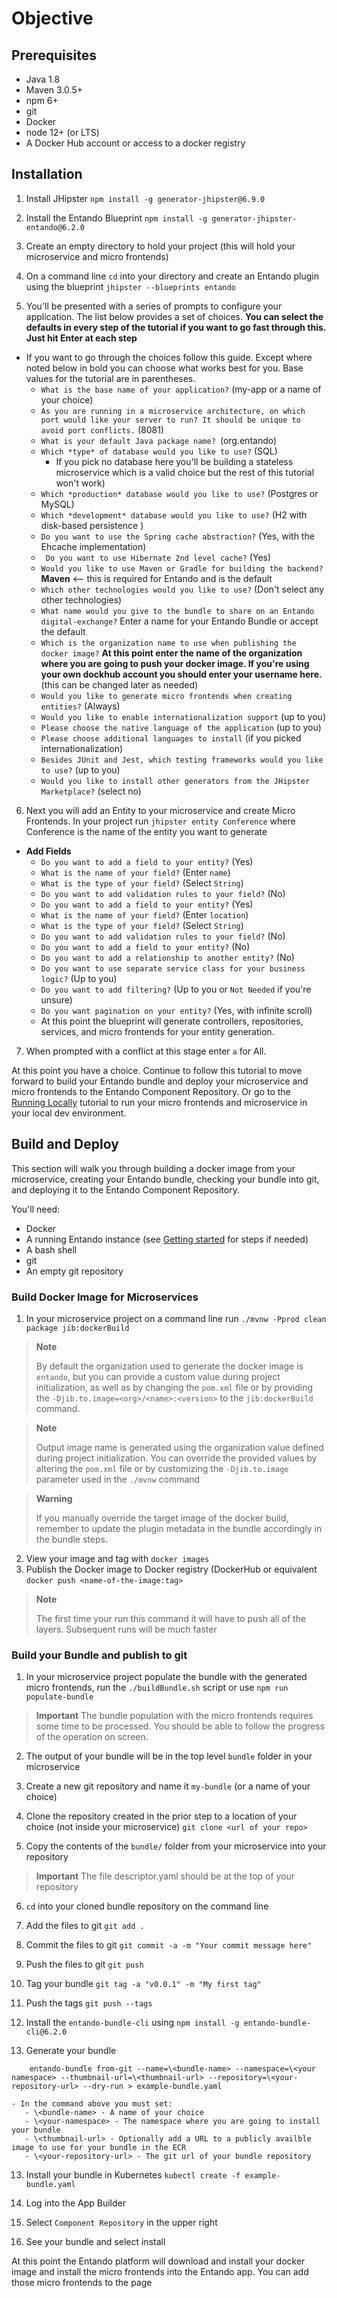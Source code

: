 # Objective



## Prerequisites

-   Java 1.8
-   Maven 3.0.5+
-   npm 6+
-   git
-   Docker
-   node 12+ (or LTS)
-   A Docker Hub account or access to a docker registry

## Installation

1. Install JHipster `npm install -g generator-jhipster@6.9.0`

2. Install the Entando Blueprint `npm install -g generator-jhipster-entando@6.2.0`

3. Create an empty directory to hold your project (this will hold your microservice and micro frontends)

4. On a command line `cd` into your directory and create an Entando plugin using the blueprint `jhipster --blueprints entando`

5. You'll be presented with a series of prompts to configure your application. The list below provides a set of choices. **You can select the defaults in every step of the tutorial if you want to go fast through this. Just hit Enter at each step**
  - If you want to go through the choices follow this guide. Except where noted below in bold you can choose what works best for you. Base values for the tutorial are in parentheses.
     - `What is the base name of your application?` (my-app or a name of your choice)
     - `As you are running in a microservice architecture, on which port would like your server to run? It should be unique to avoid port conflicts.` (8081)
     - `What is your default Java package name? `(org.entando)
     - `Which *type* of database would you like to use?` (SQL)
         - If you pick no database here you'll be building a stateless microservice which is a valid choice but the rest of this tutorial won't work)
     - `Which *production* database would you like to use?` (Postgres or MySQL)
     - `Which *development* database would you like to use?` (H2 with disk-based persistence )
     - `Do you want to use the Spring cache abstraction?` (Yes, with the Ehcache implementation)
     - ` Do you want to use Hibernate 2nd level cache?` (Yes)
     - `Would you like to use Maven or Gradle for building the backend?` **Maven** <-- this is required for Entando and is the default
     - `Which other technologies would you like to use?` (Don't select any other technologies)
     - `What name would you give to the bundle to share on an Entando digital-exchange?` Enter a name for your Entando Bundle or accept the default
     - `Which is the organization name to use when publishing the docker image?` **At this point enter the name of the organization where you are going to push your docker image. If you're using your own dockhub account you should enter your username here.** (this can be changed later as needed)
     - `Would you like to generate micro frontends when creating entities?` (Always)
     - `Would you like to enable internationalization support` (up to you)
     - `Please choose the native language of the application` (up to you)
     - `Please choose additional languages to install` (if you picked internationalization)
     - `Besides JUnit and Jest, which testing frameworks would you like to use?` (up to you)
     -  `Would you like to install other generators from the JHipster Marketplace?` (select no)

 6. Next you will add an Entity to your microservice and create Micro Frontends. In your project run `jhipster entity Conference` where Conference is the name of the entity you want to generate
   - **Add Fields**
     - `Do you want to add a field to your entity?` (Yes)
     - `What is the name of your field?` (Enter `name`)
     - `What is the type of your field?` (Select `String`)
     - `Do you want to add validation rules to your field?` (No)
     - `Do you want to add a field to your entity?` (Yes)
     - `What is the name of your field?` (Enter `location`)
     - `What is the type of your field?` (Select `String`)
     - `Do you want to add validation rules to your field?` (No)
     - `Do you want to add a field to your entity?` (No)
     - `Do you want to add a relationship to another entity?` (No)
     - `Do you want to use separate service class for your business logic?` (Up to you)
     - `Do you want to add filtering?` (Up to you or `Not Needed` if you're unsure)
     - `Do you want pagination on your entity?` (Yes, with infinite scroll)
     - At this point the blueprint will generate controllers, repositories, services, and micro frontends for your entity generation.

 7. When prompted with a conflict at this stage enter `a` for All.

At this point you have a choice. Continue to follow this tutorial to move forward to build your Entando bundle and deploy your microservice and micro frontends to the Entando Component Repository. Or go to the [Running Locally](./run-local.md) tutorial to run your micro frontends and microservice in your local dev environment.

## Build and Deploy
This section will walk you through building a docker image from your microservice, creating your Entando bundle, checking your bundle into git, and deploying it to the Entando Component Repository.

You'll need:
  - Docker
  - A running Entando instance (see [Getting started](../../docs/getting-started) for steps if needed)
  - A bash shell
  - git
  - An empty git repository

### Build Docker Image for Microservices
1. In your microservice project on a command line run `./mvnw -Pprod clean package jib:dockerBuild`

> **Note**
>
> By default the organization used to generate the docker image is `entando`, but you can provide a custom value during project initialization, as well as by changing the `pom.xml` file or by providing the `-Djib.to.image=<org>/<name>:<version>` to the `jib:dockerBuild` command.

> **Note**
>
> Output image name is generated using the organization value defined during project initialization. You can override the provided values by altering the `pom.xml` file or by customizing the `-Djib.to.image` parameter used in the `./mvnw` command

> **Warning**
>
> If you manually override the target image of the docker build, remember to update the plugin metadata in the bundle accordingly in the bundle steps.

2. View your image and tag with `docker images`
3. Publish the Docker image to Docker registry (DockerHub or equivalent `docker push <name-of-the-image:tag>`
  > **Note**
  >
  > The first time your run this command it will have to push all of the layers. Subsequent runs will be much faster

### Build your Bundle and publish to git
1. In your microservice project populate the bundle with the generated micro frontends, run the `./buildBundle.sh` script or use `npm run populate-bundle`

> **Important**
> The bundle population with the micro frontends requires some time to be processed. You should be able to follow the progress of the operation on screen.

2. The output of your bundle will be in the top level `bundle` folder in your microservice

3. Create a new git repository and name it `my-bundle` (or a name of your choice)

4. Clone the repository created in the prior step to a location of your choice (not inside your microservice) `git clone <url of your repo>`

5. Copy the contents of the `bundle/` folder from your microservice into your repository

> **Important**
> The file descriptor.yaml should be at the top of your repository

6. `cd` into your cloned bundle repository on the command line

6. Add the files to git `git add .`

7. Commit the files to git `git commit -a -m "Your commit message here"`

8. Push the files to git `git push`

9. Tag your bundle `git tag -a "v0.0.1" -m "My first tag"`

10. Push the tags `git push --tags`

11. Install the `entando-bundle-cli` using `npm install -g entando-bundle-cli@6.2.0`

12. Generate your bundle

```
    entando-bundle from-git --name=\<bundle-name> --namespace=\<your namespace> --thumbnail-url=\<thumbnail-url> --repository=\<your-repository-url> --dry-run > example-bundle.yaml
```
    - In the command above you must set:
       - \<bundle-name> - A name of your choice
       - \<your-namespace> - The namespace where you are going to install your bundle
       - \<thumbnail-url> - Optionally add a URL to a publicly availble image to use for your bundle in the ECR
       - \<your-repository-url> - The git url of your bundle repository

13. Install your bundle in Kubernetes `kubectl create -f example-bundle.yaml`

14. Log into the App Builder

15. Select `Component Repository` in the upper right

16. See your bundle and select install

At this point the Entando platform will download and install your docker image and install the micro frontends into the Entando app. You can add those micro frontends to the page
